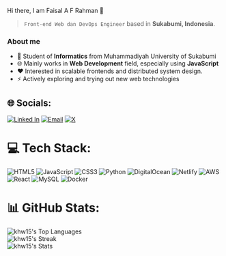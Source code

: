 Hi there, I am Faisal A F Rahman 👋

> `Front-end Web dan DevOps Engineer` based in **Sukabumi, Indonesia**.

### About me 
- 📕 Student of **Informatics** from Muhammadiyah University of Sukabumi
- 🌐 Mainly works in **Web Development** field, especially using **JavaScript** 
- ❤️ Interested in scalable frontends and distributed system design.
- ⚡ Actively exploring and trying out new web technologies


## 🌐 Socials:
[![Linked In](https://img.shields.io/badge/LinkedIn-0A66C2?style=for-the-badge&logo=LinkedIn&logoColor=White)](https://www.linkedin.com/in/fafr/)
[![Email](https://img.shields.io/badge/Email-EA4335?style=for-the-badge&logo=Gmail&logoColor=ffffff)](mailto:fafr.dev@gmail.com)
[![X](https://img.shields.io/twitter/url?url=https%3A%2F%2Fshields.io&style=for-the-badge&logo=X&label=)](https://twitter.com/khw15__)

# 💻 Tech Stack:
![HTML5](https://img.shields.io/badge/html5-%23E34F26.svg?style=for-the-badge&logo=html5&logoColor=white) ![JavaScript](https://img.shields.io/badge/javascript-%23323330.svg?style=for-the-badge&logo=javascript&logoColor=%23F7DF1E) ![CSS3](https://img.shields.io/badge/css3-%231572B6.svg?style=for-the-badge&logo=css3&logoColor=white) ![Python](https://img.shields.io/badge/python-3670A0?style=for-the-badge&logo=python&logoColor=ffdd54) ![DigitalOcean](https://img.shields.io/badge/DigitalOcean-%230167ff.svg?style=for-the-badge&logo=digitalOcean&logoColor=white) ![Netlify](https://img.shields.io/badge/netlify-%23000000.svg?style=for-the-badge&logo=netlify&logoColor=#00C7B7) ![AWS](https://img.shields.io/badge/AWS-%23FF9900.svg?style=for-the-badge&logo=amazon-aws&logoColor=white) ![React](https://img.shields.io/badge/react-%2320232a.svg?style=for-the-badge&logo=react&logoColor=%2361DAFB) ![MySQL](https://img.shields.io/badge/mysql-%2300f.svg?style=for-the-badge&logo=mysql&logoColor=white) ![Docker](https://img.shields.io/badge/docker-%230db7ed.svg?style=for-the-badge&logo=docker&logoColor=white)

# 📊 GitHub Stats:
![khw15's Top Languages](https://github-readme-stats.vercel.app/api/top-langs/?username=khw15&theme=vue-dark&show_icons=true&hide_border=true&layout=compact)<br/>
![khw15's Streak](https://github-readme-streak-stats.herokuapp.com/?user=khw15&theme=vue-dark&hide_border=true)<br/>
![khw15's Stats](https://github-readme-stats.vercel.app/api?username=khw15&theme=vue-dark&show_icons=true&hide_border=true&count_private=false)
